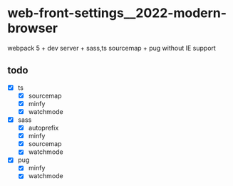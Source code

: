 # web-front-settings__2022-modern-browser

webpack 5 + dev server + sass,ts sourcemap + pug
without IE support

## todo

- [x] ts
  - [x] sourcemap
  - [x] minfy
  - [x] watchmode
- [x] sass
  - [x] autoprefix
  - [x] minfy
  - [x] sourcemap
  - [x] watchmode
- [x] pug
  - [x] minfy
  - [x] watchmode

